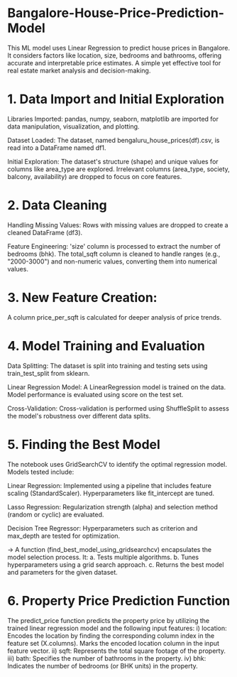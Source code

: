 # Bangalore-House-Price-Prediction-Model
This ML model uses Linear Regression to predict house prices in Bangalore. It considers factors like location, size, bedrooms and bathrooms, offering accurate and interpretable price estimates. A simple yet effective tool for real estate market analysis and decision-making.

# 1. Data Import and Initial Exploration
Libraries Imported: pandas, numpy, seaborn, matplotlib are imported for data manipulation, visualization, and plotting.

Dataset Loaded: The dataset, named bengaluru_house_prices(df).csv, is read into a DataFrame named df1.

Initial Exploration: The dataset's structure (shape) and unique values for columns like area_type are explored.
Irrelevant columns (area_type, society, balcony, availability) are dropped to focus on core features.

# 2. Data Cleaning
Handling Missing Values: Rows with missing values are dropped to create a cleaned DataFrame (df3).

Feature Engineering: 'size' column is processed to extract the number of bedrooms (bhk).
The total_sqft column is cleaned to handle ranges (e.g., "2000-3000") and non-numeric values, converting them into numerical values.

# 3. New Feature Creation:
A column price_per_sqft is calculated for deeper analysis of price trends.

# 4. Model Training and Evaluation
Data Splitting: The dataset is split into training and testing sets using train_test_split from sklearn.

Linear Regression Model: A LinearRegression model is trained on the data.
Model performance is evaluated using score on the test set.

Cross-Validation: Cross-validation is performed using ShuffleSplit to assess the model's robustness over different data splits.

# 5. Finding the Best Model
The notebook uses GridSearchCV to identify the optimal regression model. Models tested include:

Linear Regression: Implemented using a pipeline that includes feature scaling (StandardScaler).
Hyperparameters like fit_intercept are tuned.

Lasso Regression: Regularization strength (alpha) and selection method (random or cyclic) are evaluated.

Decision Tree Regressor: Hyperparameters such as criterion and max_depth are tested for optimization.

-> A function (find_best_model_using_gridsearchcv) encapsulates the model selection process. It:
      a. Tests multiple algorithms.
      b. Tunes hyperparameters using a grid search approach.
      c. Returns the best model and parameters for the given dataset.

# 6. Property Price Prediction Function
The predict_price function predicts the property price by utilizing the trained linear regression model and the following input features:
i) location: Encodes the location by finding the corresponding column index in the feature set (X.columns).
Marks the encoded location column in the input feature vector.
ii) sqft: Represents the total square footage of the property.
iii) bath: Specifies the number of bathrooms in the property.
iv) bhk: Indicates the number of bedrooms (or BHK units) in the property.

